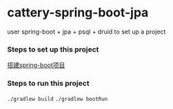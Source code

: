 # cattery-spring-boot-jpa
user spring-boot + jpa + psql + druid to set up a project    

### Steps to set up this project
[搭建spring-boot项目](https://dongjx.github.io/2018/05/20/%E6%90%AD%E5%BB%BA-spring-boot-%E9%A1%B9%E7%9B%AE/)  

### Steps to run this project
`./gradlew build`
`./gradlew bootRun`
